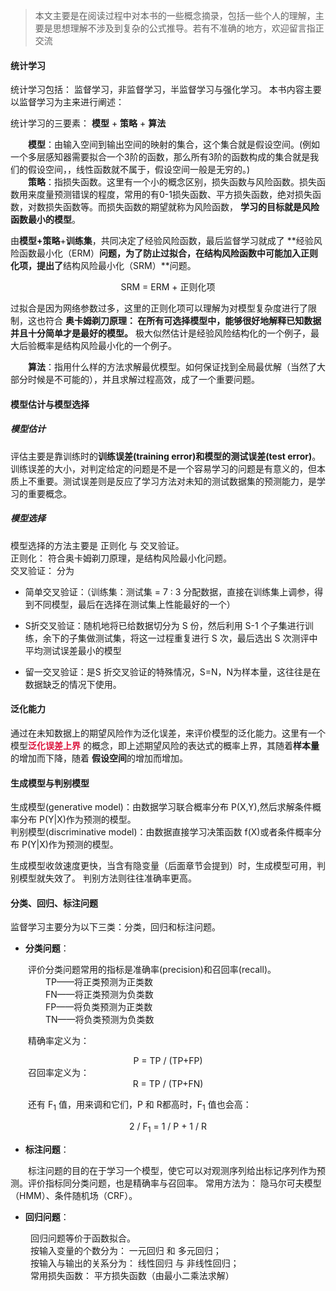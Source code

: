 > 本文主要是在阅读过程中对本书的一些概念摘录，包括一些个人的理解，主要是思想理解不涉及到复杂的公式推导。若有不准确的地方，欢迎留言指正交流

#### 统计学习

统计学习包括： 监督学习，非监督学习，半监督学习与强化学习。 本书内容主要以监督学习为主来进行阐述：

统计学习的三要素： **模型** + **策略** + **算法**

&emsp;&emsp;**模型**：由输入空间到输出空间的映射的集合，这个集合就是假设空间。(例如一个多层感知器需要拟合一个3阶的函数，那么所有3阶的函数构成的集合就是我们的假设空间，，线性函数就不属于，假设空间一般是无穷的。)  
&emsp;&emsp;**策略**：指损失函数。这里有一个小的概念区别，损失函数与风险函数。损失函数用来度量预测错误的程度，常用的有0-1损失函数、平方损失函数，绝对损失函数，对数损失函数等。而损失函数的期望就称为风险函数， **学习的目标就是风险函数最小的模型**。

由**模型+策略**+**训练集**，共同决定了经验风险函数，最后监督学习就成了 **经验风险函数最小化（ERM）**问题，为了防止过拟合，在结构风险函数中可能加入正则化项，提出了**结构风险最小化（SRM）**问题。  

 <div align=center> SRM = ERM + 正则化项 </div>

过拟合是因为网络参数过多，这里的正则化项可以理解为对模型复杂度进行了限制，这也符合 **奥卡姆剃刀原理： 在所有可选择模型中，能够很好地解释已知数据并且十分简单才是最好的模型。** 极大似然估计是经验风险结构化的一个例子，最大后验概率是结构风险最小化的一个例子。

&emsp;&emsp;**算法**：指用什么样的方法求解最优模型。如何保证找到全局最优解（当然了大部分时候是不可能的），并且求解过程高效，成了一个重要问题。

#### 模型估计与模型选择

##### 模型估计
评估主要是靠训练时的**训练误差(training error)**和模型的**测试误差(test error)**。 训练误差的大小，对判定给定的问题是不是一个容易学习的问题是有意义的，但本质上不重要。测试误差则是反应了学习方法对未知的测试数据集的预测能力，是学习的重要概念。

##### 模型选择

模型选择的方法主要是 正则化 与 交叉验证。  
正则化： 符合奥卡姆剃刀原理，是结构风险最小化问题。  
交叉验证： 分为   

- 简单交叉验证：（训练集：测试集 = 7 : 3 分配数据，直接在训练集上调参，得到不同模型，最后在选择在测试集上性能最好的一个）  

-  S折交叉验证：随机地将已给数据切分为 S 份，然后利用 S-1 个子集进行训练，余下的子集做测试集，将这一过程重复进行 S 次，最后选出 S 次测评中平均测试误差最小的模型
-  留一交叉验证：是S 折交叉验证的特殊情况，S=N，N为样本量，这往往是在数据缺乏的情况下使用。

#### 泛化能力

通过在未知数据上的期望风险作为泛化误差，来评价模型的泛化能力。这里有一个模型<font color=#DC143C>**泛化误差上界**</font>  的概念，即上述期望风险的表达式的概率上界，其随着**样本量**的增加而下降，随着 **假设空间**的增加而增加。

#### 生成模型与判别模型

生成模型(generative model)：由数据学习联合概率分布 P(X,Y),然后求解条件概率分布 P(Y|X)作为预测的模型。  
判别模型(discriminative model)：由数据直接学习决策函数 f(X)或者条件概率分布 P(Y|X)作为预测的模型。

生成模型收敛速度更快，当含有隐变量（后面章节会提到）时，生成模型可用，判别模型就失效了。 判别方法则往往准确率更高。

#### 分类、回归、标注问题

监督学习主要分为以下三类：分类，回归和标注问题。

- **分类问题**：  
 
&emsp;&emsp;评价分类问题常用的指标是准确率(precision)和召回率(recall)。  
&emsp;&emsp;&emsp;&emsp;TP——将正类预测为正类数  
&emsp;&emsp;&emsp;&emsp;FN——将正类预测为负类数  
&emsp;&emsp;&emsp;&emsp;FP——将负类预测为正类数  
&emsp;&emsp;&emsp;&emsp;TN——将负类预测为负类数  

&emsp;&emsp;精确率定义为：  
<div align = center> P = TP / (TP+FP) </div>  
&emsp;&emsp;召回率定义为：  
<div align = center> R = TP / (TP+FN) </div>  

&emsp;&emsp;还有 F<sub>1</sub> 值，用来调和它们，P 和 R都高时，F<sub>1</sub> 值也会高：  

<div align = center> 2 / F<sub>1</sub> = 1 / P + 1 / R </div>  

- **标注问题**： 
  
&emsp;&emsp;标注问题的目的在于学习一个模型，使它可以对观测序列给出标记序列作为预测。评价指标同分类问题，也是精确率与召回率。 常用方法为： 隐马尔可夫模型（HMM）、条件随机场（CRF）。  

- **回归问题**：

&emsp;&emsp; 回归问题等价于函数拟合。  
&emsp;&emsp; 按输入变量的个数分为： 一元回归 和 多元回归；   
&emsp;&emsp; 按输入与输出的关系分为： 线性回归 与 非线性回归；  
&emsp;&emsp; 常用损失函数： 平方损失函数（由最小二乘法求解）


